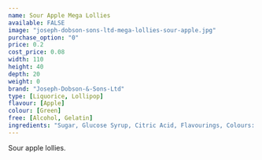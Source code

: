 ```yaml
---
name: Sour Apple Mega Lollies
available: FALSE
image: "joseph-dobson-sons-ltd-mega-lollies-sour-apple.jpg"
purchase_option: "0"
price: 0.2
cost_price: 0.08
width: 110
height: 40
depth: 20
weight: 0
brand: "Joseph-Dobson-&-Sons-Ltd"
type: [Liquorice, Lollipop]
flavour: [Apple]
colour: [Green]
free: [Alcohol, Gelatin]
ingredients: "Sugar, Glucose Syrup, Citric Acid, Flavourings, Colours: E-102, E-142. Contains Sulphates. "
---
```

Sour apple lollies.